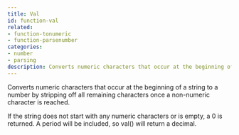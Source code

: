 ```yaml
---
title: Val
id: function-val
related:
- function-tonumeric
- function-parsenumber
categories:
- number
- parsing
description: Converts numeric characters that occur at the beginning of a string to an number.
---
```


Converts numeric characters that occur at the beginning of a string to a number by stripping off all remaining characters once a non-numeric character is reached.

If the string does not start with any numeric characters or is empty, a 0 is returned. A period will be included, so val() will return a decimal.
